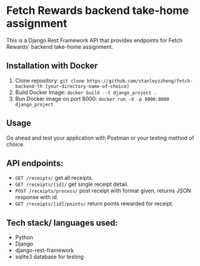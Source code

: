 # Fetch Rewards backend take-home assignment
This is a Django Rest Framework API that provides endpoints for Fetch Rewards' backend take-home assignment.
## Installation with Docker
1. Clone repository: `git clone https://github.com/stanleyzzheng/fetch-backend-th [your-directory-name-of-choice]`
2. Build Docker Image: `docker build --t django_project .`
3. Run Docker image on port 8000: `docker run -d -p 8000:8000 django_project`

## Usage
Go ahead and test your application with Postman or your testing method of choice.

## API endpoints:
- `GET /receipts/` get all receipts. 
- `GET /receipts/[id]/` get single receipt detail.
- `POST /receipts/process/` post receipt with format given, returns JSON response with id.
- `GET /receipts/[id]/points/` return points rewarded for receipt.



## Tech stack/ languages used:
- Python
- Django
- django-rest-framework
- sqlite3 database for testing

